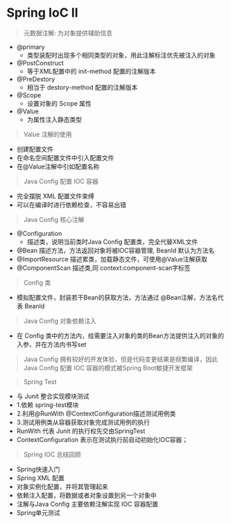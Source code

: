 # Spring IoC II

> 元数据注解: 为对象提供辅助信息
- @primary
  - 类型装配时出现多个相同类型的对象，用此注解标注优先被注入的对象
- @PostConstruct
  - 等于XML配置中的 init-method 配置的注解版本
- @PreDestory
  - 相当于 destory-method 配置的注解版本
- @Scope
  - 设置对象的 Scope 属性
- @Value
  - 为属性注入静态类型

> Value 注解的使用
- 创建配置文件
- 在命名空间配置文件中引入配置文件
- 在@Value注解中引如配置名称

> Java Config 配置 IOC 容器
- 完全摆脱 XML 配置文件束缚
- 可以在编译时进行依赖检查，不容易出错

> Java Config 核心注解
- @Configuration 
  - 描述类，说明当前类时Java Config 配置类，完全代替XML文件
- @Bean 描述方法，方法返回对象将被IOC容器管理, BeanId 默认为方法名
- @ImportResource 描述累类，加载静态文件，可使用@Value注解获取
- @ComponentScan 描述类,同 context:component-scan字标签

> Config 类
- 模拟配置文件，封装若干Bean的获取方法，方法通过
  @Bean注解，方法名代表 BeanId

> Java Config 对象依赖注入
- 在 Config 类中的方法内，给需要注入对象的类的Bean方法提供注入的对象的入参，并在方法内书写set

> Java Config 拥有较好的开发体验，但是代码变更结果是频繁编译，因此 Java Config 配置 IOC 容器的模式被Spring Boot敏捷开发框架



> Spring Test
- 与 Junit 整合实现模块测试
- 1.依赖 spring-test模块
- 2.利用@RunWith @ContextConfiguration描述测试用例类
- 3.测试用例类从容器获取对象完成测试用例的执行
- RunWith 代表 Junit 的执行权先交由SpringTest
- ContextConfiguration 表示在测试执行前自动初始化IOC容器；


> Spring IOC 总结回顾
- Spring快速入门
- Spring XML 配置
- 对象实例化配置，并将其管理起来
- 依赖注入配置，将数据或者对象设置到另一个对象中
- 注解与Java Config 主要依赖注解实现 IOC 容器配置
- Spring单元测试
